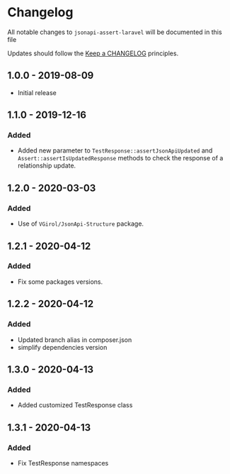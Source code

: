 # Changelog

All notable changes to `jsonapi-assert-laravel` will be documented in this file

Updates should follow the [Keep a CHANGELOG](http://keepachangelog.com/) principles.

## 1.0.0 - 2019-08-09

- Initial release

## 1.1.0 - 2019-12-16

### Added

- Added new parameter to `TestResponse::assertJsonApiUpdated` and `Assert::assertIsUpdatedResponse` methods to check the response of a relationship update.

## 1.2.0 - 2020-03-03

### Added

- Use of `VGirol/JsonApi-Structure` package.

## 1.2.1 - 2020-04-12

### Added

- Fix some packages versions.

## 1.2.2 - 2020-04-12

### Added

- Updated branch alias in composer.json
- simplify dependencies version

## 1.3.0 - 2020-04-13

### Added

- Added customized TestResponse class

## 1.3.1 - 2020-04-13

### Added

- Fix TestResponse namespaces
